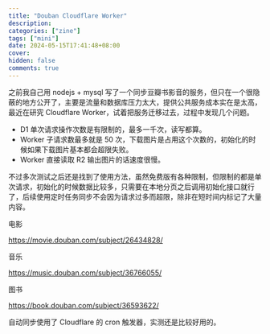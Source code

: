 ```yaml
---
title: "Douban Cloudflare Worker"
description:
categories: ["zine"]
tags: ["mini"]
date: 2024-05-15T17:41:48+08:00
cover:
hidden: false
comments: true
---
```


之前我自己用 nodejs + mysql 写了一个同步豆瓣书影音的服务，但只在一个很隐蔽的地方公开了，主要是流量和数据库压力太大，提供公共服务成本实在是太高，最近在研究 Cloudflare Worker，试着把服务迁移过去，过程中发现几个问题。

-   D1 单次请求操作次数是有限制的，最多一千次，读写都算。
-   Worker 子请求数最多就是 50 次，下载图片是占用这个次数的，初始化的时候如果下载图片基本都会超限失败。
-   Worker 直接读取 R2 输出图片的话速度很慢。

不过多次测试之后还是找到了使用方法，虽然免费版有各种限制，但限制的都是单次请求，初始化的时候数据比较多，只需要在本地分页之后调用初始化接口就行了，后续使用定时任务同步不会因为请求过多而超限，除非在短时间内标记了大量内容。

电影

https://movie.douban.com/subject/26434828/

音乐

https://music.douban.com/subject/36766055/

图书

https://book.douban.com/subject/36593622/

自动同步使用了 Cloudflare 的 cron 触发器，实测还是比较好用的。
